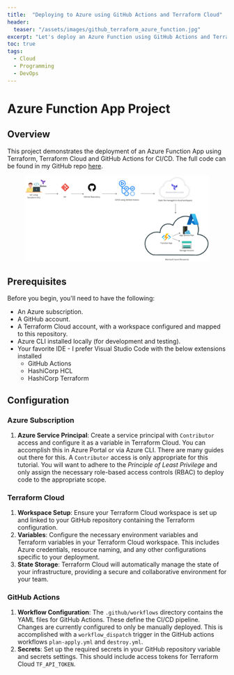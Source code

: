 ```yaml
---
title:  "Deploying to Azure using GitHub Actions and Terraform Cloud"
header:
  teaser: "/assets/images/github_terraform_azure_function.jpg"
excerpt: "Let's deploy an Azure Function using GitHub Actions and Terraform Cloud!"
toc: true
tags:
  - Cloud
  - Programming
  - DevOps
---
```


# Azure Function App Project

## Overview

This project demonstrates the deployment of an Azure Function App using Terraform, Terraform Cloud and GitHub Actions for CI/CD.  The full code can be found in my GitHub repo [here](https://github.com/rimlaban7/azure-function-terraform).
 

<figure>
    <a href="/assets/images/github_terraform_azure_function.jpg"><img src="/assets/images/github_terraform_azure_function.jpg"></a>
</figure>

## Prerequisites

Before you begin, you'll need to have the following:

- An Azure subscription.
- A GitHub account.
- A Terraform Cloud account, with a workspace configured and mapped to this repository.
- Azure CLI installed locally (for development and testing).
- Your favorite IDE - I prefer Visual Studio Code with the below extensions installed
    - GitHub Actions
    - HashiCorp HCL 
    - HashiCorp Terraform


## Configuration

### Azure Subscription
1. **Azure Service Principal**: Create a service principal with `Contributor` access and configure it as a variable in Terraform Cloud. You can accomplish this in Azure Portal or via Azure CLI.  There are many guides out there for this.  A `Contributor` access is only appropriate for this tutorial.  You will want to adhere to the *Principle of Least Privilege* and only assign the necessary role-based access controls (RBAC) to deploy code to the appropriate scope.

### Terraform Cloud

1. **Workspace Setup**: Ensure your Terraform Cloud workspace is set up and linked to your GitHub repository containing the Terraform configuration.
2. **Variables**: Configure the necessary environment variables and Terraform variables in your Terraform Cloud workspace. This includes Azure credentials, resource naming, and any other configurations specific to your deployment.
3. **State Storage**: Terraform Cloud will automatically manage the state of your infrastructure, providing a secure and collaborative environment for your team.

### GitHub Actions

1. **Workflow Configuration**: The `.github/workflows` directory contains the YAML files for GitHub Actions. These define the CI/CD pipeline. Changes are currently configured to only be manually deployed.  This is accomplished with a `workflow_dispatch` trigger in the GitHub actions workflows `plan-apply.yml` and `destroy.yml`. 
2. **Secrets**: Set up the required secrets in your GitHub repository variable and secrets settings. This should include access tokens for Terraform Cloud `TF_API_TOKEN`.
